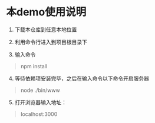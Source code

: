 本demo使用说明
===

1. 下载本仓库到任意本地位置

2. 利用命令行进入到项目根目录下

3. 输入命令
>npm install

4. 等待依赖项安装完毕，之后在输入命令以下命令开启服务器
>node ./bin/www

5. 打开浏览器输入地址：
> localhost:3000
